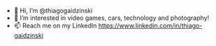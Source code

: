 - 👋 Hi, I’m @thiagogaidzinski
- 👀 I’m interested in video games, cars, technology and photography!
- 📫 Reach me on my LinkedIn https://www.linkedin.com/in/thiago-gaidzinski

<!---
thiagogaidzinski/thiagogaidzinski is a ✨ special ✨ repository because its `README.md` (this file) appears on your GitHub profile.
You can click the Preview link to take a look at your changes.
--->
